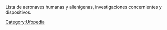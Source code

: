 Lista de aeronaves humanas y alienígenas, investigaciones concernientes
y dispositivos.

[Category:Ufopedia](Category:Ufopedia "wikilink")